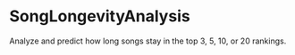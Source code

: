 # SongLongevityAnalysis
Analyze and predict how long songs stay in the top 3, 5, 10, or 20 rankings.
